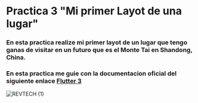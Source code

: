# Practica 3 "Mi primer Layot de una lugar"

### En esta practica realize mi primer layot de un lugar que tengo ganas de visitar en un futuro que es el Monte Tai en Shandong, China.

### En esta practica me guie con la documentacion oficial del siguiente enlace [Flutter 3](https://esflutter.dev/docs/development/ui/layout/tutorial "Flutter 3")


![REVTECH (1)](https://user-images.githubusercontent.com/68364639/161414663-51297554-211c-4f00-8c2c-e1864843a22f.png)
